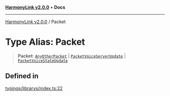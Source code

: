 [**HarmonyLink v2.0.0**](../README.md) • **Docs**

***

[HarmonyLink v2.0.0](../globals.md) / Packet

# Type Alias: Packet

> **Packet**: [`AnyOtherPacket`](../interfaces/AnyOtherPacket.md) \| [`PacketVoiceServerUpdate`](../interfaces/PacketVoiceServerUpdate.md) \| [`PacketVoiceStateUpdate`](../interfaces/PacketVoiceStateUpdate.md)

## Defined in

[typings/librarys/index.ts:22](https://github.com/Joniii11/HarmonyLink/blob/master/src/typings/librarys/index.ts#L22)
